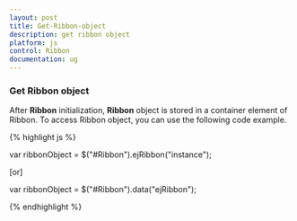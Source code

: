 ```yaml
---
layout: post
title: Get-Ribbon-object
description: get ribbon object
platform: js
control: Ribbon
documentation: ug
---
```


### Get Ribbon object

After **Ribbon** initialization, **Ribbon** object is stored in a container element of Ribbon. To access Ribbon object, you can use the following code example.

{% highlight js %}

var ribbonObject = $("#Ribbon").ejRibbon("instance");

[or]

var ribbonObject = $("#Ribbon").data("ejRibbon");


{% endhighlight %}



